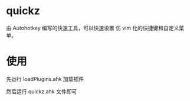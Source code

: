 # quickz
由 Autohotkey 编写的快速工具，可以快速设置 仿 vim 化的快捷键和自定义菜单。


# 使用

先运行 loadPlugins.ahk 加载插件

然后运行 quickz.ahk 文件即可
